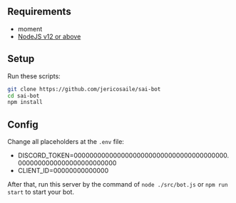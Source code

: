 ## Requirements

- moment
- [NodeJS v12 or above](https://nodejs.org)

## Setup

Run these scripts:

```bash
git clone https://github.com/jericosaile/sai-bot
cd sai-bot
npm install
```

## Config

Change all placeholders at the `.env` file:

- DISCORD_TOKEN=000000000000000000000000000000000000000.0000000000000000000000000
- CLIENT_ID=00000000000000

After that, run this server by the command of `node ./src/bot.js` or `npm run start` to start your bot.
